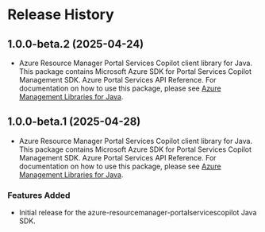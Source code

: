 # Release History

## 1.0.0-beta.2 (2025-04-24)

- Azure Resource Manager Portal Services Copilot client library for Java. This package contains Microsoft Azure SDK for Portal Services Copilot Management SDK. Azure Portal Services API Reference. For documentation on how to use this package, please see [Azure Management Libraries for Java](https://aka.ms/azsdk/java/mgmt).

## 1.0.0-beta.1 (2025-04-28)

- Azure Resource Manager Portal Services Copilot client library for Java. This package contains Microsoft Azure SDK for Portal Services Copilot Management SDK. Azure Portal Services API Reference. For documentation on how to use this package, please see [Azure Management Libraries for Java](https://aka.ms/azsdk/java/mgmt).
### Features Added

- Initial release for the azure-resourcemanager-portalservicescopilot Java SDK.
